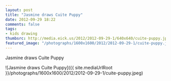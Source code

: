 ```yaml
---
layout: post
title: "Jasmine draws Cuite Puppy"
date: 2012-09-29 18:22
comments: false
tags:
- kids drawing
thumbsrc: http://media.eick.us/2012/2012-09-29-1/640x640/cuite-puppy.jpeg
featured_image: "/photographs/1600x1600/2012/2012-09-29-1/cuite-puppy.jpeg"
---
```

Jasmine draws Cuite Puppy

![Jasmine draws Cuite Puppy]({{ site.mediaUrlRoot }}/photographs/1600x1600/2012/2012-09-29-1/cuite-puppy.jpeg)

